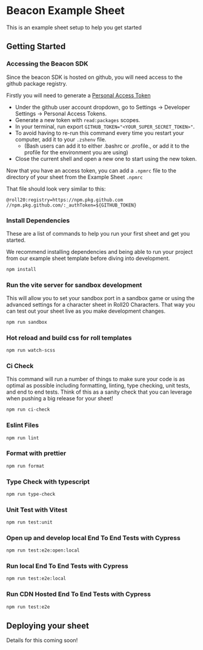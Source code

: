 # Beacon Example Sheet

This is an example sheet setup to help you get started

## Getting Started

### Accessing the Beacon SDK

Since the beacon SDK is hosted on github, you will need access to the github package registry.

Firstly you will need to generate a [Personal Access Token](https://docs.github.com/en/authentication/keeping-your-account-and-data-secure/managing-your-personal-access-tokens#personal-access-tokens-classic)
* Under the github user account dropdown, go to Settings → Developer Settings → Personal Access Tokens.
* Generate a new token with `read:packages` scopes.
* In your terminal, run export `GITHUB_TOKEN="<YOUR_SUPER_SECRET_TOKEN>"`.
* To avoid having to re-run this command every time you restart your computer, add it to your `.zshenv` file. 
  * (Bash users can add it to either .bashrc or .profile., or add it to the profile for the environment you are using)
* Close the current shell and open a new one to start using the new token.

Now that you have an access token, you can add a `.npmrc` file to the directory of your sheet from the Example Sheet `.npmrc`

That file should look very similar to this:

```
@roll20:registry=https://npm.pkg.github.com
//npm.pkg.github.com/:_authToken=${GITHUB_TOKEN}
```

### Install Dependencies

These are a list of commands to help you run your first sheet and get you started.

We recommend installing dependencies and being able to run your project from our example sheet template before diving into development.

```sh
npm install
```

### Run the vite server for sandbox development
This will allow you to set your sandbox port in a sandbox game or using the advanced settings for a character sheet in Roll20 Characters. That way you can test out your sheet live as you make development changes.
```sh
npm run sandbox
```

### Hot reload and build css for roll templates
```sh
npm run watch-scss
```

### Ci Check

This command will run a number of things to make sure your code is as optimal as possible including formatting, linting, type checking, unit tests, and end to end tests.
Think of this as a sanity check that you can leverage when pushing a big release for your sheet!

```sh
npm run ci-check
```

### Eslint Files
```sh
npm run lint
```

### Format with prettier
```sh
npm run format
```

### Type Check with typescript
```sh
npm run type-check
```

### Unit Test with Vitest
```sh
npm run test:unit
```

### Open up and develop local End To End Tests with Cypress
```sh
npm run test:e2e:open:local
```

### Run local End To End Tests with Cypress
```sh
npm run test:e2e:local
```

### Run CDN Hosted End To End Tests with Cypress
```sh
npm run test:e2e
```

## Deploying your sheet

Details for this coming soon!